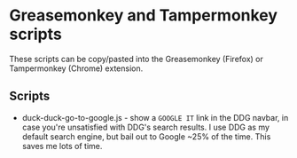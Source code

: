 # Greasemonkey and Tampermonkey scripts

These scripts can be copy/pasted into the Greasemonkey (Firefox) or Tampermonkey (Chrome) extension.

## Scripts
* duck-duck-go-to-google.js - show a `GOOGLE IT` link in the DDG navbar, in case you're unsatisfied with DDG's search results. I use DDG as my default search engine, but bail out to Google ~25% of the time. This saves me lots of time.
